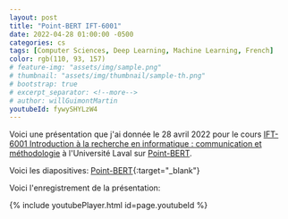 ```yaml
---
layout: post
title: "Point-BERT IFT-6001"
date: 2022-04-28 01:00:00 -0500
categories: cs
tags: [Computer Sciences, Deep Learning, Machine Learning, French]
color: rgb(110, 93, 157)
# feature-img: "assets/img/sample.png"
# thumbnail: "assets/img/thumbnail/sample-th.png"
# bootstrap: true
# excerpt_separator: <!--more-->
# author: willGuimontMartin
youtubeId: fywySHYLzW4
---
```

Voici une présentation que j'ai donnée le 28 avril 2022 pour le cours [IFT-6001 Introduction à la recherche en informatique : communication et méthodologie](https://www.ulaval.ca/etudes/cours/ift-6001-introduction-a-la-recherche-en-informatique-communication-et-methodologie) à l'Université Laval sur [Point-BERT](https://arxiv.org/abs/2111.14819).

Voici les diapositives: [Point-BERT](/assets/presentations/Point-BERT-IFT-6001.pdf){:target="_blank"}

<!-- And here is the recording of the event: -->
Voici l'enregistrement de la présentation:

{% include youtubePlayer.html id=page.youtubeId %}

